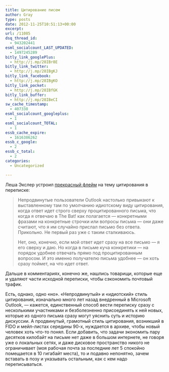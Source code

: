 ```yaml
---
title: Цитирование писем
author: Gray
type: posts
date: 2012-11-25T10:51:13+00:00
excerpt:
url: /11085
dsq_thread_id:
  - 943202441
esml_socialcount_LAST_UPDATED:
  - 1497245289
bitly_link_googlePlus:
  - http://j.mp/28IBr8E
bitly_link_twitter:
  - http://j.mp/28IBgKJ
bitly_link_facebook:
  - http://j.mp/28IBgKO
bitly_link_pocket:
  - http://j.mp/28IBfGK
bitly_link_buffer:
  - http://j.mp/28IBeCI
sw_cache_timestamp:
  - 407338
esml_socialcount_googleplus:
  - 1
esml_socialcount_TOTAL:
  - 1
essb_cache_expire:
  - 1616386262
essb_c_google:
  - 2
essb_c_total:
  - 2
categories:
  - Uncategorized

---
```








Леша Экслер устроил [прекрасный флейм][1] на тему цитирования в переписке:

> Непродвинутые пользователи Outlook настолько привыкают к выставленному там по умолчанию идиотскому виду цитирования, когда ответ идет строго сверху процитированного письма, что когда я отвечаю в The Bat! как полагается &#8212; конкретными фразами на конкретные строчки или вопросы письма &#8212; они даже считают, что я им случайно прислал письмо без ответа. Прикольно. Не первый раз уже с таким сталкиваюсь.
> 
> Нет, оно, конечно, если мой ответ идет сразу на все письмо &#8212; я его сверху и даю. Но когда в письме куча конкретики &#8212; на порядок удобнее отвечать прямо под процитированным вопросом. И это именно получателю письма удобнее &#8212; он хоть сразу поймет, на что идет ответ.

Дальше в комментариях, конечно же, нашлись товарищи, которые еще и удаляют части исходной переписки, чтобы сэкономить почтовый трафик. 

Есть, однако, одно &#171;но&#187;. &#171;Непродвинутый&#187; и &#171;идиотский&#187; стиль цитирования, изначально много лет назад внедренный в Microsoft Outlook, — кажется, единственный способ вести переписку сразу с несколькими участниками и безболезненно присоединять к ней новых, которые из одного письма сразу могут уяснить суть и историю дискуссии. А продвинутый, грамотный стиль цитирования, возникший в FIDO и мейл-листах середины 90-х, нуждается в архиве, чтобы новый человек хоть что-то понял. Если добавить, что задачи экономить пару десятков килобайт на письме нет даже в большом интернете, не говоря уже о локальных сетях, и даже дисковое пространство никого не ограничивает (моя рабочая почта за последние лет 5 спокойно помещается в 10 гигабайт места), то и подавно непонятно, зачем вставать в позу и указывать остальным, как с кем надо переписываться.

 [1]: http://www.exler.ru/blog/item/12832/